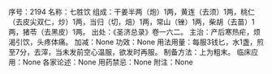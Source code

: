 序号：2194
名称：七胜饮
组成：干姜半两（炮）1两，黄连（去须）1两，桃仁（去皮尖双仁，炒）1两，当归（切，焙）1两，常山（锉）1两，柴胡（去苗）1两，猪苓（去黑皮）1两。
出处：《圣济总录》卷一六二。
主治：产后寒热疟，烦渴引饮，头疼体痛。
加减：None
功效：None
用法用量：每服3钱匕，水1盏，煎至7分，去滓，当未发前空心温服，欲发时再服。
制备方法：上为粗末。
临床应用：None
各家论述：None
用药禁忌：None
附注：None
